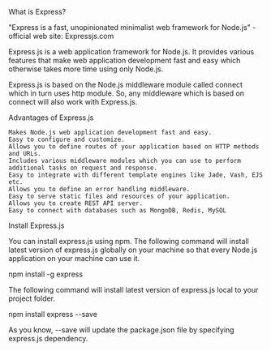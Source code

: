 What is Express?

"Express is a fast, unopinionated minimalist web framework for Node.js" - official web site: Expressjs.com

Express.js is a web application framework for Node.js. It provides various features that make web application development fast and easy which otherwise takes more time using only Node.js.

Express.js is based on the Node.js middleware module called connect which in turn uses http module. So, any middleware which is based on connect will also work with Express.js. 


Advantages of Express.js

    Makes Node.js web application development fast and easy.
    Easy to configure and customize.
    Allows you to define routes of your application based on HTTP methods and URLs.
    Includes various middleware modules which you can use to perform additional tasks on request and response.
    Easy to integrate with different template engines like Jade, Vash, EJS etc.
    Allows you to define an error handling middleware.
    Easy to serve static files and resources of your application.
    Allows you to create REST API server.
    Easy to connect with databases such as MongoDB, Redis, MySQL

Install Express.js

You can install express.js using npm. The following command will install latest version of express.js globally on your machine so that every Node.js application on your machine can use it.

npm install -g express

The following command will install latest version of express.js local to your project folder.

npm install express --save

As you know, --save will update the package.json file by specifying express.js dependency.
